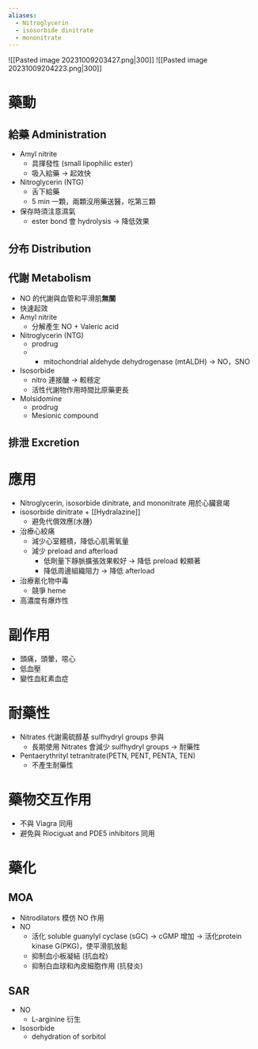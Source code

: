 ```yaml
---
aliases:
  - Nitroglycerin
  - isosorbide dinitrate
  - mononitrate
---
```

![[Pasted image 20231009203427.png|300]]
![[Pasted image 20231009204223.png|300]]
# 藥動
## 給藥 Administration
- Amyl nitrite
	- 具揮發性 (small lipophilic ester)
	- 吸入給藥 $\rightarrow$ 起效快
- Nitroglycerin (NTG)
	- 舌下給藥
	- 5 min 一顆，兩顆沒用藥送醫，吃第三顆
- 保存時須注意濕氣
	- ester bond 會 hydrolysis $\rightarrow$ 降低效果
## 分布 Distribution
## 代謝 Metabolism
- NO 的代謝與血管和平滑肌**無關**
- 快速起效
- Amyl nitrite
	- 分解產生 NO + Valeric acid
- Nitroglycerin (NTG)
	- prodrug
	- + mitochondrial aldehyde dehydrogenase (mtALDH) $\rightarrow$ NO，SNO
- Isosorbide 
	- nitro 連接醣 $\rightarrow$ 較穩定
	- 活性代謝物作用時間比原藥更長
- Molsidomine
	- prodrug 
	- Mesionic compound
## 排泄 Excretion
# 應用
- Nitroglycerin, isosorbide dinitrate, and mononitrate 用於心臟衰竭
- isosorbide dinitrate + [[Hydralazine]] 
	- 避免代償效應(水腫)
- 治療心絞痛
	- 減少心室體積，降低心肌需氧量
	- 減少 preload and afterload
		- 低劑量下靜脈擴張效果較好 $\rightarrow$ 降低 preload 較顯著
		- 降低周邊組織阻力 $\rightarrow$ 降低 afterload
- 治療氰化物中毒
	- 競爭 heme
- 高濃度有爆炸性
# 副作用
- 頭痛，頭暈，噁心
- 低血壓
- 變性血紅素血症
# 耐藥性
- Nitrates 代謝需硫醇基 sulfhydryl groups 參與
	- 長期使用 Nitrates 會減少 sulfhydryl groups $\rightarrow$ 耐藥性
- Pentaerythrityl tetranitrate(PETN, PENT, PENTA, TEN)
	- 不產生耐藥性
# 藥物交互作用
- 不與 Viagra 同用
- 避免與 Riociguat and PDE5 inhibitors 同用
# 藥化
## MOA
- Nitrodilators 模仿 NO 作用
- NO
	- 活化 soluble guanylyl cyclase (sGC) $\rightarrow$ cGMP 增加 $\rightarrow$ 活化protein kinase G(PKG)，使平滑肌放鬆
	- 抑制血小板凝結 (抗血栓)
	- 抑制白血球和內皮細胞作用 (抗發炎)
## SAR
- NO
	- L-arginine 衍生
- Isosorbide
	- dehydration of sorbitol

